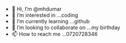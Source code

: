 - 👋 Hi, I’m @mhdumar
- 👀 I’m interested in ...coding
- 🌱 I’m currently learning ...github
- 💞️ I’m looking to collaborate on ...my birthday 
- 📫 How to reach me ...0720728346

<!---
umaramajjjcd/umaramajjjcd is a ✨ special ✨ repository because its `README.md` (this file) appears on your GitHub profile.
You can click the Preview link to take a look at your changes.
--->
